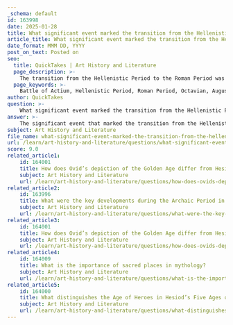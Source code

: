 ```yaml
---
_schema: default
id: 163998
date: 2025-01-28
title: What significant event marked the transition from the Hellenistic Period to the Roman Period?
article_title: What significant event marked the transition from the Hellenistic Period to the Roman Period?
date_format: MMM DD, YYYY
post_on_text: Posted on
seo:
  title: QuickTakes | Art History and Literature
  page_description: >-
    The transition from the Hellenistic Period to the Roman Period was marked by the Battle of Actium in 31 BC, a naval battle that led Octavian to become the first Roman emperor and signified Roman dominance over the Hellenistic territories.
  page_keywords: >-
    Battle of Actium, Hellenistic Period, Roman Period, Octavian, Augustus, Mark Antony, Cleopatra, naval battle, Roman dominance, Greek culture, political transition, military conquest, Mediterranean history
author: QuickTakes
question: >-
    What significant event marked the transition from the Hellenistic Period to the Roman Period?
answer: >-
    The significant event that marked the transition from the Hellenistic Period to the Roman Period was the Battle of Actium, which took place in 31 BC. This naval confrontation was fought between the forces of Octavian (later known as Augustus) and the combined forces of Mark Antony and Cleopatra. The defeat of Antony and Cleopatra at Actium led to the annexation of the remaining Hellenistic territories by Rome, effectively ending the Hellenistic Period and establishing Roman dominance in the region.\n\nFollowing the Battle of Actium, Octavian consolidated power and became the first Roman emperor, marking the beginning of the Roman Period, which lasted until 330 AD. This transition was characterized by the incorporation of Greek culture into Roman society, as the Romans adopted and adapted many aspects of Hellenistic culture, including art, philosophy, and governance. The Roman Republic's military conquests and subsequent political changes fundamentally reshaped the cultural and political landscape of the Mediterranean world.
subject: Art History and Literature
file_name: what-significant-event-marked-the-transition-from-the-hellenistic-period-to-the-roman-period.md
url: /learn/art-history-and-literature/questions/what-significant-event-marked-the-transition-from-the-hellenistic-period-to-the-roman-period
score: 9.0
related_article1:
    id: 164001
    title: How does Ovid’s depiction of the Golden Age differ from Hesiod’s?
    subject: Art History and Literature
    url: /learn/art-history-and-literature/questions/how-does-ovids-depiction-of-the-golden-age-differ-from-hesiods
related_article2:
    id: 163996
    title: What were the key developments during the Archaic Period in Classical Studies?
    subject: Art History and Literature
    url: /learn/art-history-and-literature/questions/what-were-the-key-developments-during-the-archaic-period-in-classical-studies
related_article3:
    id: 164001
    title: How does Ovid’s depiction of the Golden Age differ from Hesiod’s?
    subject: Art History and Literature
    url: /learn/art-history-and-literature/questions/how-does-ovids-depiction-of-the-golden-age-differ-from-hesiods
related_article4:
    id: 164009
    title: What is the importance of sacred places in mythology?
    subject: Art History and Literature
    url: /learn/art-history-and-literature/questions/what-is-the-importance-of-sacred-places-in-mythology
related_article5:
    id: 164000
    title: What distinguishes the Age of Heroes in Hesiod’s Five Ages of Man?
    subject: Art History and Literature
    url: /learn/art-history-and-literature/questions/what-distinguishes-the-age-of-heroes-in-hesiods-five-ages-of-man
---
```


&nbsp;